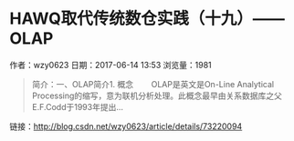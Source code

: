 # HAWQ取代传统数仓实践（十九）——OLAP
作者：wzy0623
日期：2017-06-14 13:53
浏览量：1981
> 简介：一、OLAP简介1. 概念        OLAP是英文是On-Line Analytical Processing的缩写，意为联机分析处理。此概念最早由关系数据库之父E.F.Codd于1993年提出...

 链接：http://blog.csdn.net/wzy0623/article/details/73220094
